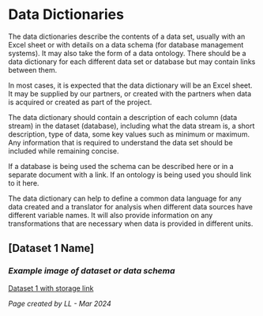 # Data Dictionaries

The data dictionaries describe the contents of a data set, usually with an Excel sheet or with details on a data schema (for database management systems). It may also take the form of a data ontology. There should be a data dictionary for each different data set or database but may contain links between them.

In most cases, it is expected that the data dictionary will be an Excel sheet. It may be supplied by our partners, or created with the partners when data is acquired or created as part of the project. 

The data dictionary should contain a description of each column (data stream) in the dataset (database), including what the data stream is, a short description, type of data, some key values such as minimum or maximum. Any information that is required to understand the data set should be included while remaining concise. 

If a database is being used the schema can be described here or in a separate document with a link. If an ontology is being used you should link to it here. 

The data dictionary can help to define a common data language for any data created and a translator for analysis when different data sources have different variable names. It will also provide information on any transformations that are necessary when data is provided in different units. 


## [Dataset 1 Name]

### _Example image of dataset or data schema_

[Dataset 1 with storage link](./Raw-Data-Dictionary.csv)


*Page created by LL - Mar 2024*